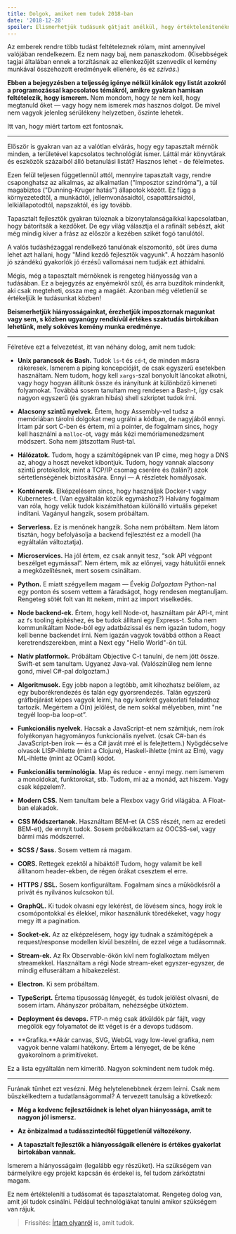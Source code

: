 ```yaml
---
title: Dolgok, amiket nem tudok 2018-ban
date: '2018-12-28'
spoiler: Elismerhetjük tudásunk gátjait anélkül, hogy értéktelenítenékn szaktudásunk.
---
```


Az emberek rendre több tudást feltételeznek rólam, mint amennyivel valójában rendelkezem. Ez nem nagy baj, nem panaszkodom. (Kisebbségek tagjai általában ennek a torzításnak az ellenkezőjét szenvedik el kemény munkával összehozott eredményeik ellenére, és ez *szívás*.)

**Ebben a bejegyzésben a teljesség igénye nélkül kínálok egy listát azokról a programozással kapcsolatos témákról, amikre gyakran hamisan feltételezik, hogy ismerem.** Nem mondom, hogy  *te* nem kell, hogy megtanuld őket — vagy hogy nem ismerek *más* hasznos dolgot. De mivel nem vagyok jelenleg sérülékeny helyzetben, őszinte lehetek.

Itt van, hogy miért tartom ezt fontosnak.

---

Először is gyakran van az a valótlan elvárás, hogy egy tapasztalt mérnök minden, a területével kapcsolatos technológiát ismer. Láttál már könyvtárak és eszközök százaiból álló betanulási listát? Hasznos lehet - de félelmetes.

Ezen felül teljesen függetlennül attól, mennyire tapasztalt vagy, rendre csaponghatsz az alkalmas, az alkalmatlan ("Imposztor szindróma"), a túl magabiztos ("Dunning-Kruger hatás") állapotok között. Ez függ a környezetedtől, a munkádtól, jellemvonásaidtól, csapattársaidtól, lelkiállapotodtól, napszaktól, és így tovább.

Tapasztalt fejlesztők gyakran túloznak a bizonytalanságaikkal kapcsolatban, hogy bátorítsák a kezdőket. De egy világ választja el a rafinált sebészt, akit még mindig kiver a frász az először a kezében szikét fogó tanulótól.

A valós tudáshézaggal rendelkező tanulónak elszomorító, sőt üres duma lehet azt hallani, hogy "Mind kezdő fejlesztők vagyunk". A hozzám hasonló jó szándékú gyakorlók jó érzésű vallomásai nem tudják ezt áthidalni.

Mégis, még a tapasztalt mérnöknek is rengeteg hiányosság van a tudásában. Ez a bejegyzés az enyémekről szól, és arra buzdítok mindenkit, aki csak megteheti, ossza meg a magáét. Azonban még véletlenül se értékeljük le tudásunkat közben!

**Beismerhetjük hiányosságainkat, érezhetjük imposztornak magunkat vagy sem, s közben ugyanúgy rendkívül értékes szaktudás birtokában lehetünk, mely sokéves kemény munka eredménye.**

---
Félretéve ezt a felvezetést, itt van néhány dolog, amit nem tudok:

* **Unix parancsok és Bash.** Tudok `ls`-t és `cd`-t, de minden másra rákeresek. Ismerem a piping koncepcióját, de csak egyszerű esetekben használtam. Nem tudom, hogy kell `xargs`-szal bonyolult láncokat alkotni, vagy hogy hogyan állítunk össze és irányítunk át különböző kimeneti folyamokat. Továbbá sosem tanultam meg rendesen a Bash-t, így csak nagyon egyszerű (és gyakran hibás) shell szkriptet tudok írni.

* **Alacsony szintű nyelvek.** Értem, hogy Assembly-vel tudsz a memóriában tárolni dolgokat meg ugrálni a kódban, de nagyjából ennyi. Írtam pár sort C-ben és értem, mi a pointer, de fogalmam sincs, hogy kell használni a `malloc`-ot, vagy más kézi memóriamenedzsment módszert. Soha nem játszottam Rust-tal.

* **Hálózatok.** Tudom, hogy a számítógépnek van IP címe, meg hogy a DNS az, ahogy a hoszt neveket kibontjuk. Tudom, hogy vannak alacsony szintű protokollok, mint a TCP/IP csomag cserére és (talán?) azok sértetlenségének biztosítására. Ennyi — A részletek homályosak.

* **Konténerek.** Elképzelésem sincs, hogy használjak Docker-t vagy Kubernetes-t. (Van egyáltalán közük egymáshoz?) Halvány fogalmam van róla, hogy velük tudok kiszámíthatóan különálló virtuális gépeket indítani. Vagányul hangzik, sosem próbáltam.

* **Serverless.** Ez is menőnek hangzik. Soha nem próbáltam. Nem látom tisztán, hogy befolyásolja a backend fejlesztést ez a modell (ha egyáltalán változtatja).

* **Microservices.** Ha jól értem, ez csak annyit tesz, “sok API végpont beszélget egymással”. Nem értem, mik az előnyei, vagy hátulütői ennek a megközelítésnek, mert sosem csináltam.

* **Python.** E miatt szégyellem magam — Évekig *Dolgoztam* Python-nal egy ponton és sosem vettem a fáradságot, hogy rendesen megtanuljam. Rengeteg sötét folt van itt nekem, mint az import viselkedés.

* **Node backend-ek.** Értem, hogy kell Node-ot, használtam pár API-t, mint az `fs` tooling építéshez, és be tudok állítani egy Express-t. Soha nem kommunikáltam Node-ból egy adatbázissal és nem igazán tudom, hogy kell benne backendet írni. Nem igazán vagyok továbbá otthon a React keretrendszerekben, mint a Next egy "Hello World"-ön túl.

* **Natív platformok.** Próbáltam Objective C-t tanulni, de nem jött össze. Swift-et sem tanultam. Ugyanez Java-val. (Valószínűleg nem lenne gond, mivel C#-pal dolgoztam.)

* **Algoritmusok.** Egy jobb napon a legtöbb, amit kihozhatsz belőlem, az egy buborékrendezés és talán egy gyorsrendezés. Talán egyszerű gráfbejárást képes vagyok leírni, ha egy konkrét gyakorlati feladathoz tartozik. Megértem a O(n) jelölést, de nem sokkal mélyebben, mint  "ne tegyél loop-ba loop-ot”.

* **Funkcionális nyelvek.** Hacsak a JavaScript-et nem számítjuk, nem írok folyékonyan hagyományos funkcionális nyelvet. (csak C#-ban és JavaScript-ben írok — és a C# javát mré el is felejtettem.) Nyögdécselve olvasok LISP-ihlette (mint a Clojure), Haskell-ihlette (mint az Elm), vagy ML-ihlette (mint az OCaml) kódot.

* **Funkcionális terminológia.** Map és reduce - ennyi megy. nem ismerem a monoidokat, funktorokat, stb. Tudom, mi az a monád, azt hiszem. Vagy csak képzelem?.

* **Modern CSS.** Nem tanultam bele a Flexbox vagy Grid világába. A Float-ban elakadok.

* **CSS Módszertanok.** Használtam BEM-et (A CSS részét, nem az eredeti BEM-et), de ennyit tudok. Sosem próbálkoztam az OOCSS-sel, vagy bármi más módszerrel.

* **SCSS / Sass.** Sosem vettem rá magam.

* **CORS.** Rettegek ezektől a hibáktól! Tudom, hogy valamit be kell állítanom header-ekben, de régen órákat csesztem el erre.

* **HTTPS / SSL.** Sosem konfiguráltam. Fogalmam sincs a működkésről a privát és nyilvános kulcsokon túl.

* **GraphQL.** Ki tudok olvasni egy lekérést, de lövésem sincs, hogy írok le csomópontokkal és élekkel, mikor használunk töredékeket, vagy hogy megy itt a pagination.

* **Socket-ek.** Az az elképzelésem, hogy így tudnak a számítógépek a request/response modellen kívül beszélni, de ezzel vége a tudásomnak.

* **Stream-ek.** Az Rx Observable-ökön kívl nem foglalkoztam mélyen streamekkel. Használtam a régi Node stream-eket egyszer-egyszer, de mindig elfuseráltam a hibakezelést.

* **Electron.** Ki sem próbáltam.

* **TypeScript.** Értema  típusosság lényegét, és tudok jelölést olvasni, de sosem írtam. Ahányszor próbáltam, nehézségbe ütköztem.

* **Deployment és devops.** FTP-n még csak átküldök pár fájlt, vagy megölök egy folyamatot de itt véget is ér a devops tudásom.

* **Grafika.**Akár canvas, SVG, WebGL vagy low-level grafika, nem vagyok benne valami hatékony. Értem a lényeget, de be kéne gyakorolnom a primitíveket.

Ez a lista egyáltalán nem kimerítő. Nagyon sokmindent nem tudok még.

---

Furának tűnhet ezt vesézni. Még helytelenebbnek érzem leírni. Csak nem büszkélkedtem a tudatlanságommal? A tervezett tanulság a következő:

* **Még a kedvenc fejlesztőidnek is lehet olyan hiányossága, amit te nagyon jól ismersz.**

* **Az önbizalmad a tudásszintedtől függetlenül változékony.**

* **A tapasztalt fejlesztők a hiányosságaik ellenére is értékes gyakorlat birtokában vannak.**

Ismerem a hiányosságaim (legalább egy részüket). Ha szükségem van bármelyikre egy projekt kapcsán és érdekel is, fel tudom zárkóztatni magam.

Ez nem értékteleníti a tudásomat és tapasztalatomat. Rengeteg dolog van, amit jól tudok csinálni. Például technológiákat tanulni amikor szükségem van rájuk.

>Frissítés: [Írtam olyanról](/the-elements-of-ui-engineering/) is, amit tudok.
